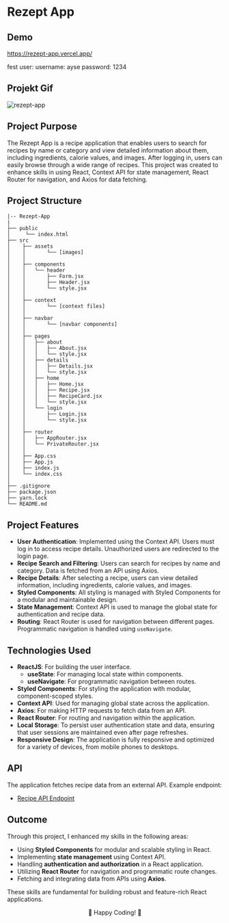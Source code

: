 # Rezept App

## Demo
https://rezept-app.vercel.app/

fest user: username: ayse
            password: 1234 

## Projekt Gif
![rezept-app](https://github.com/user-attachments/assets/2548a25e-8a84-4891-b79d-83105934f22b)



## Project Purpose

The Rezept App is a recipe application that enables users to search for recipes by name or category and view detailed information about them, including ingredients, calorie values, and images. After logging in, users can easily browse through a wide range of recipes. This project was created to enhance skills in using React, Context API for state management, React Router for navigation, and Axios for data fetching.

## Project Structure

```
|-- Rezept-App
|
├── public
│     └── index.html
├── src
│    ├── assets
│    │       └── [images]
│    │
│    ├── components
│    │   └── header
│    │       ├── Form.jsx
│    │       ├── Header.jsx
│    │       └── style.jsx
│    │
│    ├── context
│    │       └── [context files]
│    │
│    ├── navbar
│    │       └── [navbar components]
│    │
│    ├── pages
│    │   ├── about
│    │   │   ├── About.jsx
│    │   │   └── style.jsx
│    │   ├── details
│    │   │   ├── Details.jsx
│    │   │   └── style.jsx
│    │   ├── home
│    │   │   ├── Home.jsx
│    │   │   ├── Recipe.jsx
│    │   │   ├── RecipeCard.jsx
│    │   │   └── style.jsx
│    │   └── login
│    │       ├── Login.jsx
│    │       └── style.jsx
│    │
│    ├── router
│    │   ├── AppRouter.jsx
│    │   └── PrivateRouter.jsx
│    │
│    ├── App.css
│    ├── App.js
│    ├── index.js
│    └── index.css
│
├── .gitignore
├── package.json
├── yarn.lock
└── README.md
```

## Project Features

- **User Authentication**: Implemented using the Context API. Users must log in to access recipe details. Unauthorized users are redirected to the login page.
- **Recipe Search and Filtering**: Users can search for recipes by name and category. Data is fetched from an API using Axios.
- **Recipe Details**: After selecting a recipe, users can view detailed information, including ingredients, calorie values, and images.
- **Styled Components**: All styling is managed with Styled Components for a modular and maintainable design.
- **State Management**: Context API is used to manage the global state for authentication and recipe data.
- **Routing**: React Router is used for navigation between different pages. Programmatic navigation is handled using `useNavigate`.

## Technologies Used

- **ReactJS**: For building the user interface.
  - **useState**: For managing local state within components.
  - **useNavigate**: For programmatic navigation between routes.
- **Styled Components**: For styling the application with modular, component-scoped styles.
- **Context API**: Used for managing global state across the application.
- **Axios**: For making HTTP requests to fetch data from an API.
- **React Router**: For routing and navigation within the application.
- **Local Storage**: To persist user authentication state and data, ensuring that user sessions are maintained even after page refreshes.
- **Responsive Design**: The application is fully responsive and optimized for a variety of devices, from mobile phones to desktops.

## API

The application fetches recipe data from an external API. Example endpoint:

- [Recipe API Endpoint](https://api.edamam.com/search?q=${query}&app_id=${APP_ID}&app_key=${APP_KEY}&mealType=${meal})

## Outcome

Through this project, I enhanced my skills in the following areas:

- Using **Styled Components** for modular and scalable styling in React.
- Implementing **state management** using Context API.
- Handling **authentication and authorization** in a React application.
- Utilizing **React Router** for navigation and programmatic route changes.
- Fetching and integrating data from APIs using **Axios**.

These skills are fundamental for building robust and feature-rich React applications.

<p align="center"> 📝 Happy Coding! 🍴 </p>
